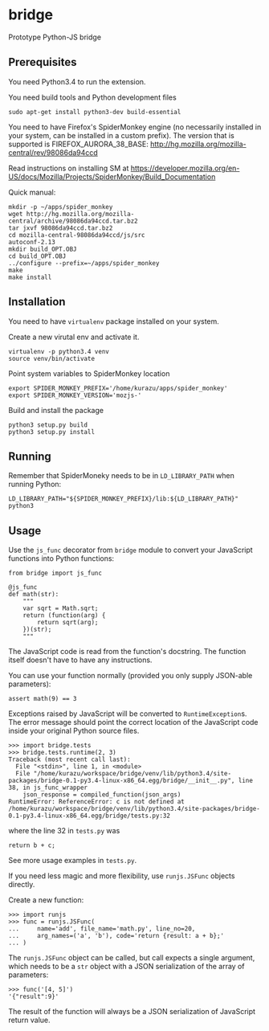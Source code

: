 # bridge
Prototype Python-JS bridge

## Prerequisites
You need Python3.4 to run the extension.

You need build tools and Python development files
```
sudo apt-get install python3-dev build-essential
```

You need to have Firefox's SpiderMonkey engine (no necessarily installed in your system, can be installed in a custom prefix). The version that is supported is FIREFOX_AURORA_38_BASE:
http://hg.mozilla.org/mozilla-central/rev/98086da94ccd

Read instructions on installing SM at https://developer.mozilla.org/en-US/docs/Mozilla/Projects/SpiderMonkey/Build_Documentation

Quick manual:

```
mkdir -p ~/apps/spider_monkey
wget http://hg.mozilla.org/mozilla-central/archive/98086da94ccd.tar.bz2
tar jxvf 98086da94ccd.tar.bz2
cd mozilla-central-98086da94ccd/js/src
autoconf-2.13
mkdir build_OPT.OBJ
cd build_OPT.OBJ
../configure --prefix=~/apps/spider_monkey
make
make install
```

## Installation
You need to have `virtualenv` package installed on your system.

Create a new virutal env and activate it.
```
virtualenv -p python3.4 venv
source venv/bin/activate
```

Point system variables to SpiderMonkey location
```
export SPIDER_MONKEY_PREFIX='/home/kurazu/apps/spider_monkey'
export SPIDER_MONKEY_VERSION='mozjs-'
```
Build and install the package
```
python3 setup.py build
python3 setup.py install
```

## Running
Remember that SpiderMoneky needs to be in ```LD_LIBRARY_PATH``` when running Python:
```
LD_LIBRARY_PATH="${SPIDER_MONKEY_PREFIX}/lib:${LD_LIBRARY_PATH}" python3
```

## Usage
Use the ```js_func``` decorator from ```bridge``` module to convert your JavaScript functions into Python functions:
```
from bridge import js_func

@js_func
def math(str):
    """
    var sqrt = Math.sqrt;
    return (function(arg) {
        return sqrt(arg);
    })(str);
    """
```

The JavaScript code is read from the function's docstring. The function itself doesn't have to have any instructions.

You can use your function normally (provided you only supply JSON-able parameters):

```
assert math(9) == 3
```

Exceptions raised by JavaScript will be converted to ```RuntimeException```s. The error message should point the correct location of the JavaScript code inside your original Python source files.

```
>>> import bridge.tests
>>> bridge.tests.runtime(2, 3)
Traceback (most recent call last):
  File "<stdin>", line 1, in <module>
  File "/home/kurazu/workspace/bridge/venv/lib/python3.4/site-packages/bridge-0.1-py3.4-linux-x86_64.egg/bridge/__init__.py", line 38, in js_func_wrapper
    json_response = compiled_function(json_args)
RuntimeError: ReferenceError: c is not defined at /home/kurazu/workspace/bridge/venv/lib/python3.4/site-packages/bridge-0.1-py3.4-linux-x86_64.egg/bridge/tests.py:32
```

where the line 32 in ```tests.py``` was
```
return b + c;
```

See more usage examples in ```tests.py```.

If you need less magic and more flexibility, use ```runjs.JSFunc``` objects directly.

Create a new function:
```
>>> import runjs
>>> func = runjs.JSFunc(
...     name='add', file_name='math.py', line_no=20,
...     arg_names=('a', 'b'), code='return {result: a + b};'
... )
```

The ```runjs.JSFunc``` object can be called, but call expects a single argument, which needs to be a ```str``` object with a JSON serialization of the array of parameters:

```
>>> func('[4, 5]')
'{"result":9}'
```

The result of the function will always be a JSON serialization of JavaScript return value.
